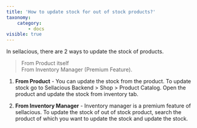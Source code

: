```yaml
---
title: 'How to update stock for out of stock products?'
taxonomy:
    category:
        - docs
visible: true
---
```


In sellacious, there are 2 ways to update the stock of products.

> From Product itself <br>
> From Inventory Manager (Premium Feature).

1. **From Product** - You can update the stock from the product. To update stock go to Sellacious Backend > Shop > Product Catalog. Open the product and update the stock from inventory tab.

2. **From Inventory Manager** - Inventory manager is a premium feature of sellacious. To update the stock of out of stock product, search the product of which you want to update the stock and update the stock. 
